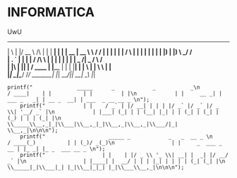 # INFORMATICA
 UwU
  _   _  ____             _        ______ _    _ _____  _______     __ 
 | \ | |/ __ \      /\   | |      |  ____| |  | |  __ \|  __ \ \   / / 
 |  \| | |  | |    /  \  | |      | |__  | |  | | |__) | |__) \ \_/ /  
 | . ` | |  | |   / /\ \ | |      |  __| | |  | |  _  /|  _  / \   /   
 | |\  | |__| |  / ____ \| |____  | |    | |__| | | \ \| | \ \  | |    
 |_| \_|\____/  /_/    \_\______| |_|     \____/|_|  \_\_|  \_\ |_| 
 
 
 
 	printf("              _____      _            _           _\n             / ____|    | |          | |         | |\n            | |     __ _| | ___ _   _| | __ _  __| | ___  _ __ __ _ \n");
		printf("            | |    / _` | |/ __| | | | |/ _` |/ _` |/ _ \\| '__/ _` |\n            | |___| (_| | | (__| |_| | | (_| | (_| | (_) | | | (_| |\n             \\_____\\__,_|_|\\___|\\__,_|_|\\__,_|\\__,_|\\___/|_|  \\__,_|\n\n\n");
		printf("                    _____ _            _   _  __ _ \n                   / ____(_)          | | (_)/ _(_)\n                  | |     _  ___ _ __ | |_ _| |_ _  ___ __ _ \n");
		printf("                  | |    | |/ _ \\ '_ \\| __| |  _| |/ __/ _` |\n                  | |____| |  __/ | | | |_| | | | | (_| (_| |\n                   \\_____|_|\\___|_| |_|\\__|_|_| |_|\\___\\__,_|\n\n\n");

                                                                    
